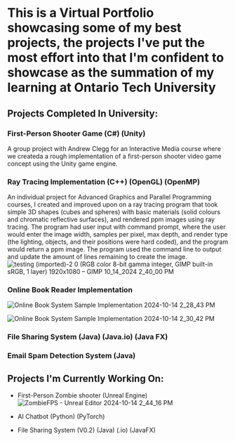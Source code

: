 # This is a Virtual Portfolio showcasing some of my best projects, the projects I've put the most effort into that I'm confident to showcase as the summation of my learning at Ontario Tech University 

## Projects Completed In University:

### First-Person Shooter Game (C#) (Unity)
A group project with Andrew Clegg for an Interactive Media course where we createda a rough implementation of a first-person shooter video game concept using the Unity game engine.
  
### Ray Tracing Implementation (C++) (OpenGL) (OpenMP)
An individual project for Advanced Graphics and Parallel Programming courses, I created and improved upon on a ray tracing program that took simple 3D shapes (cubes and spheres) with basic materials (solid colours and chromatic reflective surfaces), and rendered ppm images using ray tracing. The program had user input with command prompt, where the user would enter the image width, samples per pixel, max depth, and render type (the lighting, objects, and their positions were hard coded), and the program would return a ppm image. The program used the command line to output and update the amount of lines remaining to create the image.
![testing  (imported)-2 0 (RGB color 8-bit gamma integer, GIMP built-in sRGB, 1 layer) 1920x1080 – GIMP 10_14_2024 2_40_00 PM](https://github.com/user-attachments/assets/0872024b-2b6b-4614-ae40-e1410e6e0b95)

### Online Book Reader Implementation
![Online Book System Sample Implementation 2024-10-14 2_28_43 PM](https://github.com/user-attachments/assets/2015baaa-3f40-4b09-97e4-218bc2a6fbed)

![Online Book System Sample Implementation 2024-10-14 2_30_42 PM](https://github.com/user-attachments/assets/64e9085d-97e2-4448-8bf8-63e65dde97d9)

### File Sharing System (Java) (Java.io) (Java FX)

### Email Spam Detection System (Java)

## Projects I'm Currently Working On:
- First-Person Zombie shooter (Unreal Engine)
![ZombieFPS - Unreal Editor 2024-10-14 2_44_16 PM](https://github.com/user-attachments/assets/dcba7d13-d12b-4a81-91b6-6153cadc32a8)

- AI Chatbot (Python) (PyTorch)

- File Sharing System (V0.2) (Java) (.io) (JavaFX)
